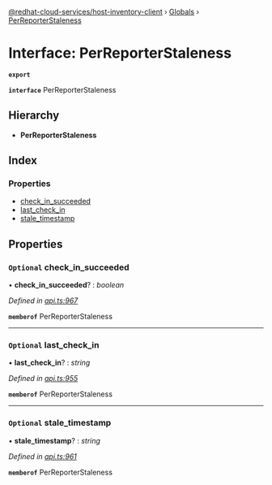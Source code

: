 [@redhat-cloud-services/host-inventory-client](../README.md) › [Globals](../globals.md) › [PerReporterStaleness](perreporterstaleness.md)

# Interface: PerReporterStaleness

**`export`** 

**`interface`** PerReporterStaleness

## Hierarchy

* **PerReporterStaleness**

## Index

### Properties

* [check_in_succeeded](perreporterstaleness.md#optional-check_in_succeeded)
* [last_check_in](perreporterstaleness.md#optional-last_check_in)
* [stale_timestamp](perreporterstaleness.md#optional-stale_timestamp)

## Properties

### `Optional` check_in_succeeded

• **check_in_succeeded**? : *boolean*

*Defined in [api.ts:967](https://github.com/RedHatInsights/javascript-clients.gi/blob/master/packages/host-inventory/api.ts#L967)*

**`memberof`** PerReporterStaleness

___

### `Optional` last_check_in

• **last_check_in**? : *string*

*Defined in [api.ts:955](https://github.com/RedHatInsights/javascript-clients.gi/blob/master/packages/host-inventory/api.ts#L955)*

**`memberof`** PerReporterStaleness

___

### `Optional` stale_timestamp

• **stale_timestamp**? : *string*

*Defined in [api.ts:961](https://github.com/RedHatInsights/javascript-clients.gi/blob/master/packages/host-inventory/api.ts#L961)*

**`memberof`** PerReporterStaleness
